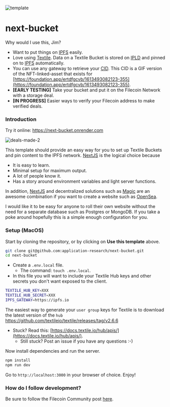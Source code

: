![template](https://user-images.githubusercontent.com/310223/113375377-17109300-9324-11eb-9969-7795a8a49888.png)

# next-bucket

Why would I use this, Jim?

* Want to put things on [IPFS](https://ipfs.io/) easily.
* Love using [Textile](https://docs.textile.io/buckets/). Data on a Textile Bucket is stored on [IPLD](https://docs.ipld.io/) and pinned on to [IPFS](https://docs.ipfs.io/how-to/pin-files/) automatically.
* You can use any gateway to retrieve your [CID](https://ipfs.io/ipfs/bafybeibgy5fbkzb7jenk2ibo4vch2vmf7tbg5motfe2hpaaod3xvwoizmy/nft.gif). This CID is a GIF version of the NFT-linked-asset that exists for [https://foundation.app/ertdfgcvb/1613493082123-355](https://foundation.app/ertdfgcvb/1613493082123-355).
* **[EARLY TESTING]** Take your bucket and put it on the Filecoin Network with a storage deal.
* **[IN PROGRESS]** Easier ways to verify your Filecoin address to make verified deals.

### Introduction

Try it online: https://next-bucket.onrender.com

![deals-made-2](https://user-images.githubusercontent.com/310223/113273921-f697f880-9291-11eb-99ee-a2d98cd81b2d.png)

This template should provide an easy way for you to set up Textile Buckets and pin content to the IPFS network. [NextJS](https://nextjs.org/) is the logical choice because 

* It is easy to learn.
* Minimal setup for maximum output.
* A lot of people know it.
* Has a story around environment variables and light server functions.

In addition, [NextJS](https://nextjs.org) and decentralized solutions such as [Magic](https://magic.link/posts/magic-link-nextjs) are an awesome combination if you want to create a website such as [OpenSea](https://opensea.io/).

I would like it to be easy for anyone to roll their own website without the need for a separate database such as Postgres or MongoDB. If you take a poke around hopefully this is a simple enough configuration for you.

### Setup (MacOS)

Start by cloning the repository, or by clicking on **Use this template** above.

```sh
git clone git@github.com:application-research/next-bucket.git
cd next-bucket
```

* Create a `.env.local` file. 
  * The command: `touch .env.local`. 
* In this file you will want to include your Textile Hub keys and other secrets you don't want exposed to the client.

```sh
TEXTILE_HUB_KEY=XXX
TEXTILE_HUB_SECRET=XXX
IPFS_GATEWAY=https://ipfs.io
```

The easiest way to generate your `user group` keys for Textile is to download the latest version of the  `hub` https://github.com/textileio/textile/releases/tag/v2.6.6

* Stuck? Read this: [https://docs.textile.io/hub/apis/](https://docs.textile.io/hub/apis/). 
  * Still stuck? Post an issue if you have any questions :-)

Now install dependencies and run the server.

```sh
npm install
npm run dev
```

Go to `http://localhost:3000` in your browser of choice. Enjoy!

### How do I follow development?

Be sure to follow the Filecoin Community post [here](https://github.com/filecoin-project/community/discussions/118).
